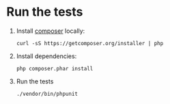 # Run the tests
1. Install [composer](https://getcomposer.org) locally:

    `curl -sS https://getcomposer.org/installer | php`
2. Install dependencies:

    `php composer.phar install`
3. Run the tests

    `./vendor/bin/phpunit`